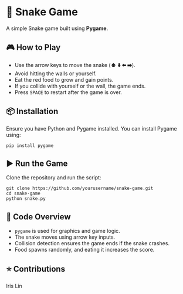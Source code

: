 <h1>🐍 Snake Game</h1>

<p>A simple Snake game built using <strong>Pygame</strong>.</p>

<h2>🎮 How to Play</h2>
<ul>
    <li>Use the arrow keys to move the snake (<strong>⬆️ ⬇️ ⬅️ ➡️</strong>).</li>
    <li>Avoid hitting the walls or yourself.</li>
    <li>Eat the red food to grow and gain points.</li>
    <li>If you collide with yourself or the wall, the game ends.</li>
    <li>Press <code>SPACE</code> to restart after the game is over.</li>
</ul>

<h2>📦 Installation</h2>

<p>Ensure you have Python and Pygame installed. You can install Pygame using:</p>

<pre><code>pip install pygame</code></pre>

<h2>▶️ Run the Game</h2>

<p>Clone the repository and run the script:</p>

<pre><code>git clone https://github.com/yourusername/snake-game.git
cd snake-game
python snake.py
</code></pre>

<h2>📜 Code Overview</h2>

<ul>
    <li><code>pygame</code> is used for graphics and game logic.</li>
    <li>The snake moves using arrow key inputs.</li>
    <li>Collision detection ensures the game ends if the snake crashes.</li>
    <li>Food spawns randomly, and eating it increases the score.</li>
</ul>


<h2>⭐️ Contributions</h2>
<p> Iris Lin
